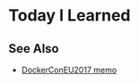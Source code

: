 # Today I Learned


## See Also
- [DockerConEU2017 memo](https://gist.github.com/BoomLEE/f599719b3222857e4b6bb96b671333ae)

